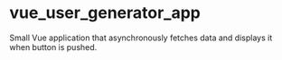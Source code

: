 # vue_user_generator_app
Small Vue application that asynchronously fetches data and displays it when button is pushed.
